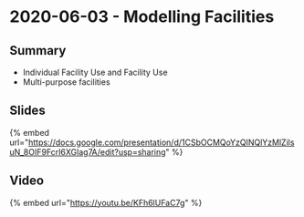 # 2020-06-03 - Modelling Facilities

## Summary

* Individual Facility Use and Facility Use
* Multi-purpose facilities

## Slides

{% embed url="https://docs.google.com/presentation/d/1CSbOCMQoYzQINQlYzMlZilsuN_8OIF9FcrI6XGlag7A/edit?usp=sharing" %}

## Video

{% embed url="https://youtu.be/KFh6lUFaC7g" %}
